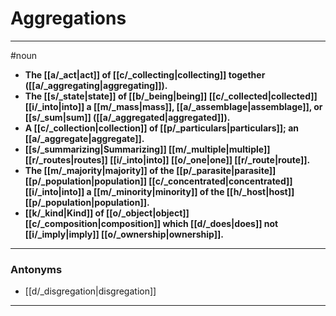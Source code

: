 # Aggregations
---
#noun
- **The [[a/_act|act]] of [[c/_collecting|collecting]] together ([[a/_aggregating|aggregating]]).**
- **The [[s/_state|state]] of [[b/_being|being]] [[c/_collected|collected]] [[i/_into|into]] a [[m/_mass|mass]], [[a/_assemblage|assemblage]], or [[s/_sum|sum]] ([[a/_aggregated|aggregated]]).**
- **A [[c/_collection|collection]] of [[p/_particulars|particulars]]; an [[a/_aggregate|aggregate]].**
- **[[s/_summarizing|Summarizing]] [[m/_multiple|multiple]] [[r/_routes|routes]] [[i/_into|into]] [[o/_one|one]] [[r/_route|route]].**
- **The [[m/_majority|majority]] of the [[p/_parasite|parasite]] [[p/_population|population]] [[c/_concentrated|concentrated]] [[i/_into|into]] a [[m/_minority|minority]] of the [[h/_host|host]] [[p/_population|population]].**
- **[[k/_kind|Kind]] of [[o/_object|object]] [[c/_composition|composition]] which [[d/_does|does]] not [[i/_imply|imply]] [[o/_ownership|ownership]].**
---
### Antonyms
- [[d/_disgregation|disgregation]]
---

